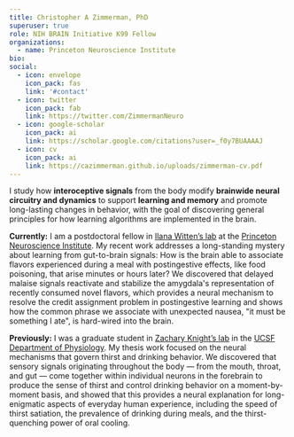 ```yaml
---
title: Christopher A Zimmerman, PhD
superuser: true
role: NIH BRAIN Initiative K99 Fellow
organizations:
  - name: Princeton Neuroscience Institute
bio:
social:
  - icon: envelope
    icon_pack: fas
    link: '#contact'
  - icon: twitter
    icon_pack: fab
    link: https://twitter.com/ZimmermanNeuro
  - icon: google-scholar
    icon_pack: ai
    link: https://scholar.google.com/citations?user=_f0y7BUAAAAJ
  - icon: cv
    icon_pack: ai
    link: https://cazimmerman.github.io/uploads/zimmerman-cv.pdf
---
```


I study how <strong>interoceptive signals</strong> from the body modify <strong>brainwide neural circuitry and dynamics</strong> to support <strong>learning and memory</strong> and promote long-lasting changes in behavior, with the goal of discovering general principles for how learning algorithms are implemented in the brain.

<strong>Currently:</strong> I am a postdoctoral fellow in <a href='https://www.wittenlab.org/' target='_blank'>Ilana Witten’s lab</a> at the <a href='https://pni.princeton.edu/' target='_blank'>Princeton Neuroscience Institute</a>. My recent work addresses a long-standing mystery about learning from gut-to-brain signals: How is the brain able to associate flavors experienced during a meal with postingestive effects, like food poisoning, that arise minutes or hours later? We discovered that delayed malaise signals reactivate and stabilize the amygdala's representation of recently consumed novel flavors, which provides a neural mechanism to resolve the credit assignment problem in postingestive learning and shows how the common phrase we associate with unexpected nausea, "it must be something I ate", is hard-wired into the brain.

<strong>Previously:</strong> I was a graduate student in <a href='https://knightlab.ucsf.edu/' target='_blank'>Zachary Knight’s lab</a> in the <a href='https://physiology.ucsf.edu' target='_blank'>UCSF Department of Physiology</a>. My thesis work focused on the neural mechanisms that govern thirst and drinking behavior. We discovered that sensory signals originating throughout the body — from the mouth, throat, and gut — come together within individual neurons in the forebrain to produce the sense of thirst and control drinking behavior on a moment-by-moment basis, and showed that this provides a neural explanation for long-enigmatic aspects of everyday human experience, including the speed of thirst satiation, the prevalence of drinking during meals, and the thirst-quenching power of oral cooling.